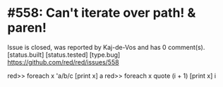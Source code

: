 
#558: Can't iterate over path! & paren!
================================================================================
Issue is closed, was reported by Kaj-de-Vos and has 0 comment(s).
[status.built] [status.tested] [type.bug]
<https://github.com/red/red/issues/558>

red>> foreach x 'a/b/c [print x]
a
red>> foreach x quote (i + 1) [print x]
i



